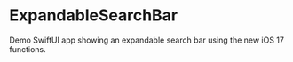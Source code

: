 # ExpandableSearchBar
Demo SwiftUI app showing an expandable search bar using the new iOS 17 functions.
